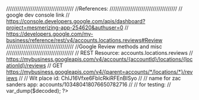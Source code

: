 




////////////////////////////////////
//References:
////////////////////////////////////
//  google dev console link
//    https://console.developers.google.com/apis/dashboard?project=mesmerizing-app-254620&authuser=0
//    https://developers.google.com/my-business/reference/rest/v4/accounts.locations.reviews#Review
////////////////////////////////////
//Google Review methods and misc
////////////////////////////////////
//  REST Resource: accounts.locations.reviews
//  https://mybusiness.googleapis.com/v4/accounts/{accountId}/locations/{locationId}/reviews
//  GET https://mybusiness.googleapis.com/v4/{parent=accounts/*/locations/*}/reviews
//
//  Wit place id: ChIJ16Vfxe6FbIcRkiRFEnBISyo
//
//  name for zac sanders app: accounts/103480418076650782716
//
//  for testing:
//    var_dump($decoded);
?>
